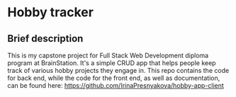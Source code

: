 # Hobby tracker 

## Brief description
This is my capstone project for Full Stack Web Development diploma program at BrainStation. 
It's a simple CRUD app that helps people keep track of various hobby projects they engage in. 
This repo contains the code for back end, while the code for the front end, as well as documentation, can be found here: https://github.com/IrinaPresnyakova/hobby-app-client
